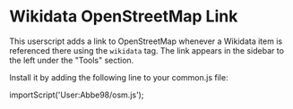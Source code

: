 # Wikidata OpenStreetMap Link

This userscript adds a link to OpenStreetMap whenever a Wikidata item is referenced there using the `wikidata` tag. The link appears in the sidebar to the left under the "Tools" section.

Install it by adding the following line to your common.js file:

importScript('User:Abbe98/osm.js');